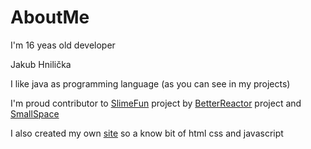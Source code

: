 # AboutMe
I'm 16 yeas old developer

Jakub Hnilička

I like java as programming language (as you can see in my projects) 

I'm proud contributor to [SlimeFun](https://github.com/Slimefun/Slimefun4) project by [BetterReactor](https://github.com/CAPS123987/Better-Nuclear-Generator) project and [SmallSpace](https://github.com/CAPS123987/SmallSpace)

I also created my own [site](https://hnilicka.jecool.net) so a know bit of html css and javascript

